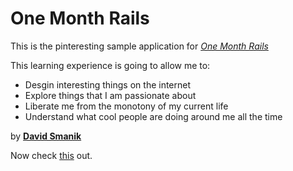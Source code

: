 # One Month Rails

This is the pinteresting sample application for
[*One Month Rails*](http://onemonthrails.com)

This learning experience is going to allow me to:
* Desgin interesting things on the internet
* Explore things that I am passionate about
* Liberate me from the monotony of my current life
* Understand what cool people are doing around me all the time

by [**David Smanik**](http://smallpartsbighearts.com)

Now check [this](http://www.hypebeast.com) out.